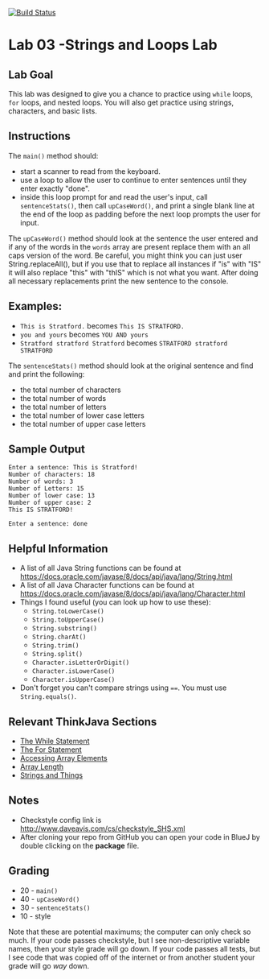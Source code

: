 [![Build Status](https://travis-ci.com/StratfordHS-APCS/lab-03-stringsloopslab-username.svg?token=L8ZuTUsXtxKqevAPVWLC&branch=master)](https://travis-ci.com/StratfordHS-APCS/lab-03-stringsloopslab-username)

# Lab 03 -Strings and Loops Lab

## Lab Goal
This lab was designed to give you a chance to practice using ```while``` loops, ```for``` loops, and nested loops.  You will also get practice using strings, characters, and basic lists.

## Instructions
The ```main()``` method should:
* start a scanner to read from the keyboard.
* use a loop to allow the user to continue to enter sentences until they enter exactly "done".
* inside this loop prompt for and read the user's input, call ```sentenceStats()```, then call ```upCaseWord()```, and print a single blank line at the end of the loop as padding before the next loop prompts the user for input.

The ```upCaseWord()``` method should look at the sentence the user entered and if any of the words in the ```words``` array are present replace them with an all caps version of the word.  Be careful, you might think you can just user String.replaceAll(), but if you use that to replace all instances if "is" with "IS" it will also replace "this" with "thIS" which is not what you want.  After doing all necessary replacements print the new sentence to the console.

## Examples:
* ```This is Stratford.``` becomes ```This IS STRATFORD.```
* ```you and yours``` becomes ```YOU AND yours```
* ```Stratford stratford Stratford``` becomes ```STRATFORD stratford STRATFORD```

The ```sentenceStats()``` method should look at the original sentence and find and print the following:
* the total number of characters
* the total number of words
* the total number of letters
* the total number of lower case letters
* the total number of upper case letters

## Sample Output
```
Enter a sentence: This is Stratford!
Number of characters: 18
Number of words: 3
Number of Letters: 15
Number of lower case: 13
Number of upper case: 2
This IS STRATFORD!

Enter a sentence: done
```

## Helpful Information
* A list of all Java String functions can be found at https://docs.oracle.com/javase/8/docs/api/java/lang/String.html
* A list of all Java Character functions can be found at https://docs.oracle.com/javase/8/docs/api/java/lang/Character.html
* Things I found useful (you can look up how to use these):
  * ```String.toLowerCase()```
  * ```String.toUpperCase()```
  * ```String.substring()```
  * ```String.charAt()```
  * ```String.trim()```
  * ```String.split()```
  * ```Character.isLetterOrDigit()```
  * ```Character.isLowerCase()```
  * ```Character.isUpperCase()```
* Don't forget you can't compare strings using ```==```.  You must use ```String.equals()```.

## Relevant ThinkJava Sections
* [The While Statement](http://greenteapress.com/thinkjava6/html/thinkjava6008.html#sec82)
* [The For Statement](http://greenteapress.com/thinkjava6/html/thinkjava6008.html#sec86)
* [Accessing Array Elements](http://greenteapress.com/thinkjava6/html/thinkjava6009.html#sec93)
* [Array Length](http://greenteapress.com/thinkjava6/html/thinkjava6009.html#sec96)
* [Strings and Things](http://greenteapress.com/thinkjava6/html/thinkjava6010.html)

## Notes
* Checkstyle config link is http://www.daveavis.com/cs/checkstyle_SHS.xml
* After cloning your repo from GitHub you can open your code in BlueJ by double clicking on the **package** file.

## Grading
* 20 - ```main()```
* 40 - ```upCaseWord()```
* 30 - ```sentenceStats()```
* 10 - style

Note that these are potential maximums; the computer can only check so much.  If your code passes checkstyle, but I see non-descriptive variable names, then your style grade will go down.  If your code passes all tests, but I see code that was copied off of the internet or from another student your grade will go *way* down.
